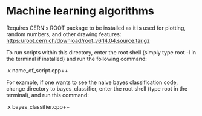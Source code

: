 # Machine learning algorithms

Requires CERN's ROOT package to be installed as it is used for plotting, random numbers, and other drawing features:
https://root.cern.ch/download/root_v6.14.04.source.tar.gz

To run scripts within this directory, enter the root shell (simply type root -l in the terminal if installed) 
and run the following command:

.x name_of_script.cpp++

For example, if one wants to see the naive bayes classification code, change
directory to bayes_classifier, enter the root shell (type root in the terminal), and run this command:

.x bayes_classifier.cpp++
